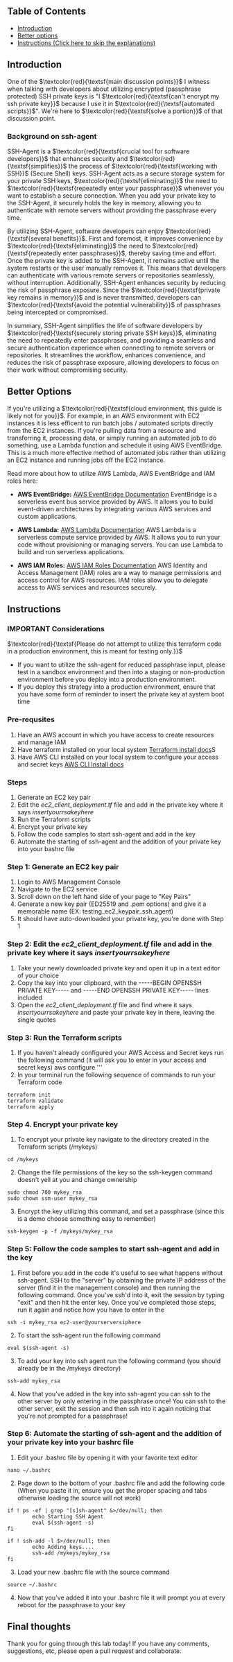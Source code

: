 ## Table of Contents

- [Introduction](#introduction)
- [Better options](#better-options)
- [Instructions (Click here to skip the explanations)](#instructions)

## Introduction

One of the $\textcolor{red}{\textsf{main discussion points}}$ I witness when talking with developers about utilizing encrypted (passphrase protected) SSH private keys is "I $\textcolor{red}{\textsf{can't encrypt my ssh private key}}$ because I use it in $\textcolor{red}{\textsf{automated scripts}}$".  We're here to $\textcolor{red}{\textsf{solve a portion}}$ of that discussion point.

### Background on ssh-agent

SSH-Agent is a $\textcolor{red}{\textsf{crucial tool for software developers}}$ that enhances security and $\textcolor{red}{\textsf{simplifies}}$ the process of $\textcolor{red}{\textsf{working with SSH}}$ (Secure Shell) keys. SSH-Agent acts as a secure storage system for your private SSH keys, $\textcolor{red}{\textsf{eliminating}}$ the need to $\textcolor{red}{\textsf{repeatedly enter your passphrase}}$ whenever you want to establish a secure connection. When you add your private key to the SSH-Agent, it securely holds the key in memory, allowing you to authenticate with remote servers without providing the passphrase every time.

By utilizing SSH-Agent, software developers can enjoy $\textcolor{red}{\textsf{several benefits}}$. First and foremost, it improves convenience by $\textcolor{red}{\textsf{eliminating}}$ the need to $\textcolor{red}{\textsf{repeatedly enter passphrases}}$, thereby saving time and effort. Once the private key is added to the SSH-Agent, it remains active until the system restarts or the user manually removes it. This means that developers can authenticate with various remote servers or repositories seamlessly, without interruption. Additionally, SSH-Agent enhances security by reducing the risk of passphrase exposure. Since the $\textcolor{red}{\textsf{private key remains in memory}}$ and is never transmitted, developers can $\textcolor{red}{\textsf{avoid the potential vulnerability}}$ of passphrases being intercepted or compromised.

In summary, SSH-Agent simplifies the life of software developers by $\textcolor{red}{\textsf{securely storing private SSH keys}}$, eliminating the need to repeatedly enter passphrases, and providing a seamless and secure authentication experience when connecting to remote servers or repositories. It streamlines the workflow, enhances convenience, and reduces the risk of passphrase exposure, allowing developers to focus on their work without compromising security.

## Better Options

If you're utilizing a $\textcolor{red}{\textsf{cloud environment, this guide is likely not for you}}$.  For example, in an AWS environment with EC2 instances it is less efficent to run batch jobs / automated scripts directly from the EC2 instances.  If you're pulling data from a resource and transferring it, processing data, or simply running an automated job to do something, use a Lambda function and schedule it using AWS EventBridge.  This is a much more effective method of automated jobs rather than utilizing an EC2 instance and running jobs off the EC2 instance.

Read more about how to utilize AWS Lambda, AWS EventBridge and IAM roles here:

* **AWS EventBridge:** [AWS EventBridge Documentation](https://docs.aws.amazon.com/eventbridge/)
    EventBridge is a serverless event bus service provided by AWS. It allows you to build event-driven architectures by integrating various AWS services and custom applications.

* **AWS Lambda:** [AWS Lambda Documentation](https://docs.aws.amazon.com/lambda/)
    AWS Lambda is a serverless compute service provided by AWS. It allows you to run your code without provisioning or managing servers. You can use Lambda to build and run serverless applications.

* **AWS IAM Roles:** [AWS IAM Roles Documentation](https://docs.aws.amazon.com/IAM/latest/UserGuide/id_roles.html)
    AWS Identity and Access Management (IAM) roles are a way to manage permissions and access control for AWS resources. IAM roles allow you to delegate access to AWS services and resources securely.

## Instructions

### IMPORTANT Considerations
$\textcolor{red}{\textsf{Please do not attempt to utilize this terraform code in a production environment, this is meant for testing only.}}$ 
* If you want to utilize the ssh-agent for reduced passphrase input, please test in a sandbox environment and then into a staging or non-production environment before you deploy into a production environment.
* If you deploy this strategy into a production environment, ensure that you have some form of reminder to insert the private key at system boot time


### Pre-requsites
1. Have an AWS account in which you have access to create resources and manage IAM
2. Have terraform installed on your local system [Terraform install docs](https://developer.hashicorp.com/terraform/tutorials/aws-get-started/install-cli)S
3. Have AWS CLI installed on your local system to configure your access and secret keys [AWS CLI Install docs](https://docs.aws.amazon.com/cli/latest/userguide/getting-started-install.html)

### Steps
1. Generate an EC2 key pair
2. Edit the *ec2_client_deployment.tf* file and add in the private key where it says _insertyourrsakeyhere_
3. Run the Terraform scripts
4. Encrypt your private key
5. Follow the code samples to start ssh-agent and add in the key
6. Automate the starting of ssh-agent and the addition of your private key into your bashrc file

### Step 1: Generate an EC2 key pair
1. Login to AWS Management Console
2. Navigate to the EC2 service
3. Scroll down on the left hand side of your page to "Key Pairs"
4. Generate a new key pair (ED25519 and .pem options) and give it a memorable name (EX: testing_ec2_keypair_ssh_agent)
5. It should have auto-downloaded your private key, you're done with Step 1

### Step 2: Edit the *ec2_client_deployment.tf* file and add in the private key where it says _insertyourrsakeyhere_
1. Take your newly downloaded private key and open it up in a text editor of your choice
2. Copy the key into your clipboard, with the -----BEGIN OPENSSH PRIVATE KEY----- and -----END OPENSSH PRIVATE KEY----- lines included
3. Open the *ec2_client_deployment.tf* file and find where it says _insertyourrsakeyhere_ and paste your private key in there, leaving the single quotes

### Step 3: Run the Terraform scripts
1. If you haven't already configured your AWS Access and Secret keys run the following command (it will ask you to enter in your access and secret keys)
aws configure
'''
2. In your terminal run the following sequence of commands to run your Terraform code
```hcl
terraform init
terraform validate
terraform apply
```

### Step 4. Encrypt your private key
1. To encrypt your private key navigate to the directory created in the Terraform scripts (/mykeys)
```
cd /mykeys
```
2. Change the file permissions of the key so the ssh-keygen command doesn't yell at you and change ownership
```
sudo chmod 700 mykey_rsa
sudo chown ssm-user mykey_rsa
```
3. Encrypt the key utilizing this command, and set a passphrase (since this is a demo choose something easy to remember)
```
ssh-keygen -p -f /mykeys/mykey_rsa
```

### Step 5: Follow the code samples to start ssh-agent and add in the key
1. First before you add in the code it's useful to see what happens without ssh-agent.  SSH to the "server" by obtaining the private IP address of the server (find it in the management console) and then running the following command.  Once you've ssh'd into it, exit the session by typing "exit" and then hit the enter key.  Once you've completed those steps, run it again and notice how you have to enter in the 
```
ssh -i mykey_rsa ec2-user@yourserversiphere
```
2. To start the ssh-agent run the following command
```
eval $(ssh-agent -s)
```
3. To add your key into ssh agent run the following command (you should already be in the /mykeys directory)
```
ssh-add mykey_rsa
```
4. Now that you've added in the key into ssh-agent you can ssh to the other server by only entering in the passphrase once!  You can ssh to the other server, exit the session and then ssh into it again noticing that you're not prompted for a passphrase!

### Step 6: Automate the starting of ssh-agent and the addition of your private key into your bashrc file
1. Edit your .bashrc file by opening it with your favorite text editor
```
nano ~/.bashrc
```
2. Page down to the bottom of your .bashrc file and add the following code (When you paste it in, ensure you get the proper spacing and tabs otherwise loading the source will not work)
```
if ! ps -ef | grep "[s]sh-agent" &>/dev/null; then
		echo Starting SSH Agent
		eval $(ssh-agent -s)
fi
		
if ! ssh-add -l $>/dev/null; then
		echo Adding keys....
		ssh-add /mykeys/mykey_rsa
fi
```
3. Load your new .bashrc file with the source command
```
source ~/.bashrc
```
4. Now that you've added it into your .bashrc file it will prompt you at every reboot for the passphrase to your key

## Final thoughts
Thank you for going through this lab today!  If you have any comments, suggestions, etc, please open a pull request and collaborate.